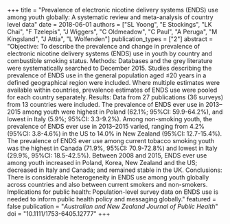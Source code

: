 +++
title = "Prevalence of electronic nicotine delivery systems (ENDS) use among youth globally: A systematic review and meta-analysis of country level data"
date = 2018-06-01
authors = ["SL Yoong", "E Stockings", "LK Chai", "F Tzelepis", "J Wiggers", "C Oldmeadow", "C Paul", "A Peruga", "M Kingsland", "J Attia", "L Wolfenden"]
publication_types = ["2"]
abstract = "Objective: To describe the prevalence and change in prevalence of electronic nicotine delivery systems (ENDS) use in youth by country and combustible smoking status. Methods: Databases and the grey literature were systematically searched to December 2015. Studies describing the prevalence of ENDS use in the general population aged ≤20 years in a defined geographical region were included. Where multiple estimates were available within countries, prevalence estimates of ENDS use were pooled for each country separately. Results: Data from 27 publications (36 surveys) from 13 countries were included. The prevalence of ENDS ever use in 2013–2015 among youth were highest in Poland (62.1%; 95%CI: 59.9-64.2%), and lowest in Italy (5.9%; 95%CI: 3.3-9.2%). Among non-smoking youth, the prevalence of ENDS ever use in 2013–2015 varied, ranging from 4.2% (95%CI: 3.8-4.6%) in the US to 14.0% in New Zealand (95%CI: 12.7-15.4%). The prevalence of ENDS ever use among current tobacco smoking youth was the highest in Canada (71.9%, 95%CI: 70.9-72.8%) and lowest in Italy (29.9%, 95%CI: 18.5-42.5%). Between 2008 and 2015, ENDS ever use among youth increased in Poland, Korea, New Zealand and the US; decreased in Italy and Canada; and remained stable in the UK. Conclusions: There is considerable heterogeneity in ENDS use among youth globally across countries and also between current smokers and non-smokers. Implications for public health: Population-level survey data on ENDS use is needed to inform public health policy and messaging globally."
featured = false
publication = "*Australian and New Zealand Journal of Public Health*"
doi = "10.1111/1753-6405.12777"
+++


